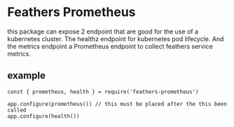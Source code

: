 # Feathers Prometheus
this package can expose 2 endpoint that are good for the use of a kubernetes cluster. 
The healthz endpoint for kubernetes pod lifecycle.
And the metrics endpoint a Prometheus endpoint to collect feathers service metrics.

## example

```
const { prometheus, health } = require('feathers-prometheus')

app.configure(prometheus()) // this must be placed after the this been called
app.configure(health())
```